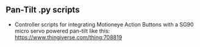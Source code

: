 ## Pan-Tilt .py scripts

- Controller scripts for integrating Motioneye Action Buttons with a SG90 micro servo powered pan-tilt like this: https://www.thingiverse.com/thing:708819
